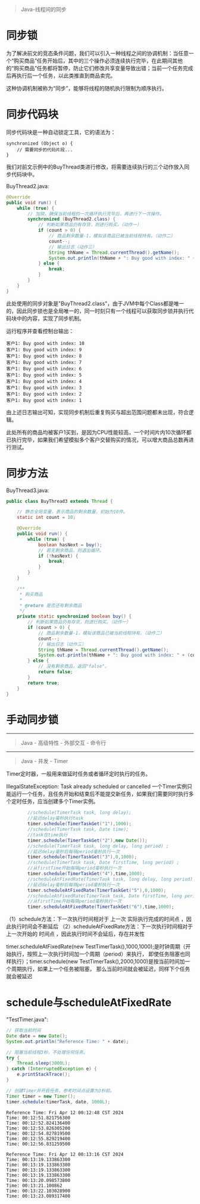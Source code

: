 > Java-线程间的同步

# 同步锁
为了解决前文的竞态条件问题，我们可以引入一种线程之间的协调机制：当任意一个“购买商品”任务开始后，其中的三个操作必须连续执行完毕，在此期间其他的“购买商品”任务都将暂停，防止它们修改共享变量导致出错；当前一个任务完成后再执行后一个任务，以此类推直到商品卖完。

这种协调机制被称为“同步”，能够将线程的随机执行限制为顺序执行。

<!-- 对于一个代码一把同步锁，当多个调用者调用同步代码片段时，最先抢到同步锁的调用者可以执行，其他调用者只能等待，

后文将介绍Java中实现同步的相关工具。 -->

# 同步代码块
同步代码块是一种自动锁定工具，它的语法为：

```text
synchronized (Object o) {
    // 需要同步的代码片段...
}
```

<!-- 当第一个任务进入该代码块时自动

假设线程A与线程B都需要执行该代码块，并且锁对象Object是全局唯一的。
线程A首先进入同步代码块，并获取到同步锁；此时线程B也执行至此，因为锁对象全局唯一并已被线程A持有，所以进入同步等待状态；后续线程A执行完同步代码块中的所有语句，随即释放同步锁；接着线程B获取到同步锁，从阻塞状态恢复并执行同步代码块中的内容。如此一来，线程A与线程B就变为串行操作，实现了。 -->

我们对前文示例中的BuyThread类进行修改，将需要连续执行的三个动作放入同步代码块中。

BuyThread2.java:

```java
@Override
public void run() {
    while (true) {
        // 加锁，确保当前线程的一次循环执行完毕后，再进行下一次操作。
        synchronized (BuyThread2.class) {
            // 判断如果商品仍有存货，则进行购买。（动作一）
            if (count > 0) {
                // 商品剩余数量-1，模拟该商品已被当前线程持有。（动作二）
                count--;
                // 输出日志（动作三）
                String thName = Thread.currentThread().getName();
                System.out.println(thName + ": Buy good with index: " + (count + 1));
            } else {
                break;
            }
        }
    }
}
```

此处使用的同步对象是"BuyThread2.class"，由于JVM中每个Class都是唯一的，因此同步锁也是全局唯一的，同一时刻只有一个线程可以获取同步锁并执行代码块中的内容，实现了同步机制。

运行程序并查看控制台输出：

```text
客户1: Buy good with index: 10
客户1: Buy good with index: 9
客户1: Buy good with index: 8
客户1: Buy good with index: 7
客户1: Buy good with index: 6
客户1: Buy good with index: 5
客户1: Buy good with index: 4
客户1: Buy good with index: 3
客户1: Buy good with index: 2
客户1: Buy good with index: 1
```

由上述日志输出可知，实现同步机制后重复购买与超出范围问题都未出现，符合逻辑。

此处所有的商品均被客户1买到，是因为CPU性能较高，一个时间片内10次循环都已执行完毕，如果我们希望模拟多个客户交替购买的情况，可以增大商品总数再进行测试。

# 同步方法
<!-- synchronized方法




非静态 -> 调用者
静态 -> 当前Class对象 -->

BuyThread3.java:

```java
public class BuyThread3 extends Thread {

    // 静态全局变量，表示商品的剩余数量，初始为10件。
    static int count = 10;

    @Override
    public void run() {
        while (true) {
            boolean hasNext = buy();
            // 若无剩余商品，则退出循环。
            if (!hasNext) {
                break;
            }
        }
    }

    /**
     * 购买商品
     *
     * @return 是否还有剩余商品
     */
    private static synchronized boolean buy() {
        // 判断如果商品仍有存货，则进行购买。（动作一）
        if (count > 0) {
            // 商品剩余数量-1，模拟该商品已被当前线程持有。（动作二）
            count--;
            // 输出日志（动作三）
            String thName = Thread.currentThread().getName();
            System.out.println(thName + ": Buy good with index: " + (count + 1));
        } else {
            // 没有剩余商品，返回"false"。
            return false;
        }
        return true;
    }
}
```


# 手动同步锁
<!-- TODO -->








---

> Java - 高级特性 - 外部交互 - 命令行

<!-- TODO -->



---

> Java - 并发 - Timer


Timer定时器，一般用来做延时任务或者循环定时执行的任务。



IllegalStateException: Task already scheduled or cancelled
一个Timer实例只能运行一个任务，且任务开始和结束后不能提交新任务，如果我们需要同时执行多个定时任务，应当创建多个Timer实例。

```java
        //schedule(TimerTask task, long delay);
        //延迟delay毫秒执行task
        timer.schedule(TimerTaskGet("1"),1000);
        //schedule(TimerTask task, Date time);
        //task在time执行
        timer.schedule(TimerTaskGet("2"),new Date());
        //schedule(TimerTask task, long delay, long period) ;
        //延迟delay毫秒后每隔period毫秒执行一次
        timer.schedule(TimerTaskGet("3"),0,1000);
        //schedule(TimerTask task, Date firstTime, long period) ;
        //从firstTime开始每隔period毫秒执行一次
        timer.schedule(TimerTaskGet("4"),time,1000);
        //scheduleAtFixedRate(TimerTask task, long delay, long period) ;
        //延迟delay毫秒后每隔period毫秒执行一次
        timer.scheduleAtFixedRate(TimerTaskGet("5"),0,1000);
        //scheduleAtFixedRate(TimerTask task, Date firstTime, long period) ;
        //从firstTime开始每隔period毫秒执行一次
        timer.scheduleAtFixedRate(TimerTaskGet("6"),time,1000);
```



（1）schedule方法：下一次执行时间相对于 上一次 实际执行完成的时间点 ，因此执行时间会不断延后
（2）scheduleAtFixedRate方法：下一次执行时间相对于上一次开始的 时间点 ，因此执行时间不会延后，存在并发性 

timer.scheduleAtFixedRate(new TestTimerTask(),1000,1000);是时钟周期（开始执行，按照上一次执行时间加一个周期（period）来执行，
即使任务阻塞也同样执行）；timer.schedule(new TestTimerTask(),2000,1000)是按当前时间加一个周期执行，如果上一个任务被阻塞，
那么当前时间就会被延迟，同样下个任务就会被延迟



# schedule与scheduleAtFixedRate

"TestTimer.java":

```java
// 获取当前时间
Date date = new Date();
System.out.println("Reference Time: " + date);

// 阻塞当前线程3秒，不处理任何任务。
try {
    Thread.sleep(3000L);
} catch (InterruptedException e) {
    e.printStackTrace();
}

// 创建Timer并开启任务，参考时间点设置为3秒前。
Timer timer = new Timer();
timer.schedule(timerTask, date, 1000L);
```



```text
Reference Time: Fri Apr 12 00:12:48 CST 2024
Time: 00:12:51.821756300
Time: 00:12:52.824136400
Time: 00:12:53.826305200
Time: 00:12:54.827819500
Time: 00:12:55.829219400
Time: 00:12:56.831259500
```



```text
Reference Time: Fri Apr 12 00:13:16 CST 2024
Time: 00:13:19.133863300
Time: 00:13:19.133863300
Time: 00:13:19.133863300
Time: 00:13:19.133863300
Time: 00:13:20.098573800
Time: 00:13:21.100862
Time: 00:13:22.103028900
Time: 00:13:23.089317400
```



